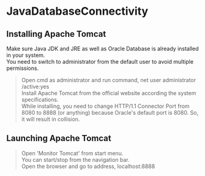 # JavaDatabaseConnectivity
## Installing Apache Tomcat
Make sure Java JDK and JRE as well as Oracle Database is already installed in your system.  
You need to switch to administrator from the default user to avoid multiple permissions.  
> Open cmd as administrator and run command, net user administrator /active:yes  
> Install Apache Tomcat from the official website according the system specifications.  
> While installing, you need to change HTTP/1.1 Connector Port from 8080 to 8888 (or anything) because Oracle's default port is 8080. So, it will result in collision.  

## Launching Apache Tomcat
> Open 'Monitor Tomcat' from start menu.  
> You can start/stop from the navigation bar.  
> Open the browser and go to address, localhost:8888  
